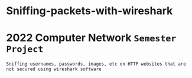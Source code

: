 # Sniffing-packets-with-wireshark

# 2022 Computer Network ```Semester Project```

```Sniffing usernames, passwords, images, etc on HTTP websites that are not secured using wireshark software```
